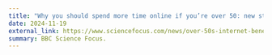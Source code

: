 ```yaml
---
title: "Why you should spend more time online if you’re over 50: new study"
date: 2024-11-19
external_link: https://www.sciencefocus.com/news/over-50s-internet-benefits
summary: BBC Science Focus.
---
```


<!-- BBC Science Focus. -->

<!--more-->
